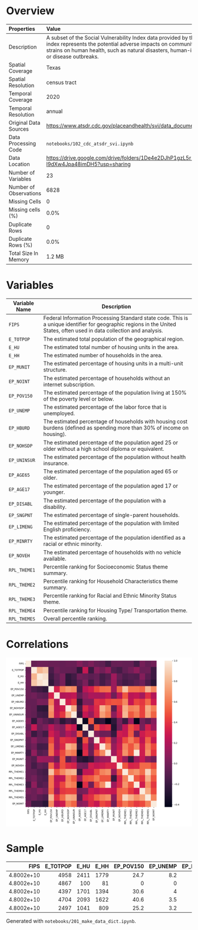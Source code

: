 # Overview

| Properties             | Value                                                                                                                                                                                                                                                              |
|:-----------------------|:-------------------------------------------------------------------------------------------------------------------------------------------------------------------------------------------------------------------------------------------------------------------|
| Description            | A subset of the Social Vulnerability Index data provided by the CDC/ATSDR. The index represents the potential adverse impacts on communities due to external strains on human health, such as natural disasters, human-induced catastrophes, or disease outbreaks. |
| Spatial Coverage       | Texas                                                                                                                                                                                                                                                              |
| Spatial Resolution     | census tract                                                                                                                                                                                                                                                       |
| Temporal Coverage      | 2020                                                                                                                                                                                                                                                               |
| Temporal Resolution    | annual                                                                                                                                                                                                                                                             |
| Original Data Sources  | https://www.atsdr.cdc.gov/placeandhealth/svi/data_documentation_download.html                                                                                                                                                                                      |
| Data Processing Code   | `notebooks/102_cdc_atsdr_svi.ipynb`                                                                                                                                                                                                                                |
| Data Location          | https://drive.google.com/drive/folders/1De4e2DJhP1gzL5r-l9dXw4Jpa48imDH5?usp=sharing                                                                                                                                                                               |
| Number of Variables    | 23                                                                                                                                                                                                                                                                 |
| Number of Observations | 6828                                                                                                                                                                                                                                                               |
| Missing Cells          | 0                                                                                                                                                                                                                                                                  |
| Missing cells (%)      | 0.0%                                                                                                                                                                                                                                                               |
| Duplicate Rows         | 0                                                                                                                                                                                                                                                                  |
| Duplicate Rows (%)     | 0.0%                                                                                                                                                                                                                                                               |
| Total Size In Memory   | 1.2 MB                                                                                                                                                                                                                                                             |

# Variables

| Variable Name | Description |
| ------------- | ----------- |
| `FIPS` | Federal Information Processing Standard state code. This is a unique identifier for geographic regions in the United States, often used in data collection and analysis. |
| `E_TOTPOP` | The estimated total population of the geographical region. |
| `E_HU` | The estimated total number of housing units in the area. |
| `E_HH` | The estimated number of households in the area. |
| `EP_MUNIT` | The estimated percentage of housing units in a multi-unit structure. |
| `EP_NOINT` | The estimated percentage of households without an internet subscription. |
| `EP_POV150` | The estimated percentage of the population living at 150% of the poverty level or below. |
| `EP_UNEMP` | The estimated percentage of the labor force that is unemployed. |
| `EP_HBURD` | The estimated percentage of households with housing cost burdens (defined as spending more than 30% of income on housing). |
| `EP_NOHSDP` | The estimated percentage of the population aged 25 or older without a high school diploma or equivalent. |
| `EP_UNINSUR` | The estimated percentage of the population without health insurance. |
| `EP_AGE65` | The estimated percentage of the population aged 65 or older. |
| `EP_AGE17` | The estimated percentage of the population aged 17 or younger. |
| `EP_DISABL` | The estimated percentage of the population with a disability. |
| `EP_SNGPNT` | The estimated percentage of single-parent households. |
| `EP_LIMENG` | The estimated percentage of the population with limited English proficiency. |
| `EP_MINRTY` | The estimated percentage of the population identified as a racial or ethnic minority. |
| `EP_NOVEH` | The estimated percentage of households with no vehicle available. |
| `RPL_THEME1` | Percentile ranking for Socioeconomic Status theme summary. |
| `RPL_THEME2` | Percentile ranking for Household Characteristics theme summary. |
| `RPL_THEME3` | Percentile ranking for Racial and Ethnic Minority Status theme. |
| `RPL_THEME4` | Percentile ranking for Housing Type/ Transportation theme. |
| `RPL_THEMES` | Overall percentile ranking. |

# Correlations

![](figs/corr_cdc_atsdr_svi_tx.png)

# Sample

|       FIPS |   E_TOTPOP |   E_HU |   E_HH |   EP_POV150 |   EP_UNEMP |   EP_HBURD |   EP_NOHSDP |   EP_UNINSUR |   EP_AGE65 |   EP_AGE17 |   EP_DISABL |   EP_SNGPNT |   EP_LIMENG |   EP_MINRTY |   EP_MUNIT |   EP_NOVEH |   RPL_THEME1 |   RPL_THEME2 |   RPL_THEME3 |   RPL_THEME4 |   RPL_THEMES |   EP_NOINT |
|-----------:|-----------:|-------:|-------:|------------:|-----------:|-----------:|------------:|-------------:|-----------:|-----------:|------------:|------------:|------------:|------------:|-----------:|-----------:|-------------:|-------------:|-------------:|-------------:|-------------:|-----------:|
| 4.8002e+10 |       4958 |   2411 |   1779 |        24.7 |        8.2 |       19.3 |         8.7 |         11.3 |       18.6 |       26   |        20.6 |         9.2 |         1.3 |        23.1 |        1.8 |        2.2 |       0.45   |       0.828  |       0.1354 |       0.8482 |       0.6448 |       22.7 |
| 4.8002e+10 |       4867 |    100 |     81 |         0   |        0   |        8.6 |        26.9 |         12.7 |        1.9 |        2.4 |         0   |         8.6 |         1.4 |        69.2 |        0   |        0   |       0.1415 |       0.0265 |       0.6124 |       0.3242 |       0.1244 |        5.2 |
| 4.8002e+10 |       4397 |   1701 |   1394 |        30.6 |        4   |       25.3 |        14.2 |         13.5 |       15.7 |       29.3 |        10.7 |        12.5 |         5.9 |        60.2 |        7.6 |        5.9 |       0.5069 |       0.8672 |       0.5285 |       0.9126 |       0.7667 |       23.6 |
| 4.8002e+10 |       4704 |   2093 |   1622 |        40.6 |        3.5 |       24.9 |        27.2 |         17   |       17.4 |       22.9 |        14.8 |         5.4 |         0.6 |        37   |        3.3 |        8.1 |       0.6418 |       0.4335 |       0.2849 |       0.8012 |       0.6279 |       25.9 |
| 4.8002e+10 |       2497 |   1041 |    809 |        25.2 |        3.2 |       43.8 |        23.3 |         28.2 |       12.8 |       32.4 |        19.8 |        11.5 |         7.6 |        79.3 |        5.1 |        8.3 |       0.7482 |       0.9645 |       0.7063 |       0.9383 |       0.9363 |       31.1 |


Generated with `notebooks/201_make_data_dict.ipynb`.
